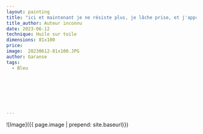 ```yaml
---
layout: painting
title: "ici et maintenant je ne résiste plus, je lâche prise, et j'apprends à faire confiance en l'Univers. J'avance avec patience, car je sais que tout arrive au bon moment sur mon chemin."                     
title_author: Auteur inconnu                                             
date: 2023-06-12
technique: Huile sur toile 
dimensions: 81x100
price: 
image:  20230612-81x100.JPG
author: Garanse
tags:
  - Bleu
  
  
  
  
  
  
  
---
```

![Image]({{ page.image | prepend: site.baseurl}})

